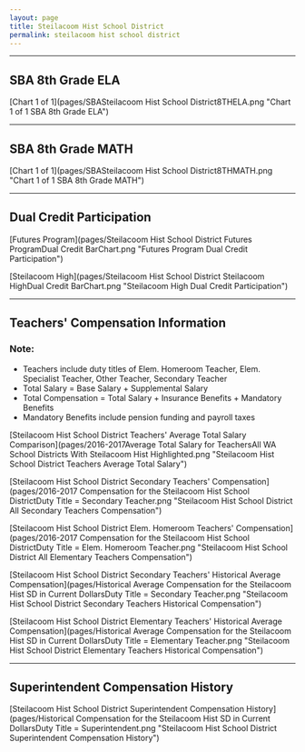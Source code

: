 ```yaml
---
layout: page
title: Steilacoom Hist School District
permalink: steilacoom hist school district
---
```




___

## SBA 8th Grade ELA

[Chart 1 of 1](pages/SBASteilacoom Hist School District8THELA.png "Chart 1 of 1 SBA 8th Grade ELA")


___

## SBA 8th Grade MATH

[Chart 1 of 1](pages/SBASteilacoom Hist School District8THMATH.png "Chart 1 of 1 SBA 8th Grade MATH")


___

## Dual Credit Participation

[Futures Program](pages/Steilacoom Hist School District Futures ProgramDual Credit BarChart.png "Futures Program Dual Credit Participation")

[Steilacoom High](pages/Steilacoom Hist School District Steilacoom HighDual Credit BarChart.png "Steilacoom High Dual Credit Participation")


___

## Teachers' Compensation Information
### Note:
- Teachers include duty titles of Elem. Homeroom Teacher, Elem. Specialist Teacher, Other Teacher, Secondary Teacher
- Total Salary = Base Salary + Supplemental Salary
- Total Compensation = Total Salary + Insurance Benefits + Mandatory Benefits
- Mandatory Benefits include pension funding and payroll taxes

[Steilacoom Hist School District Teachers' Average Total Salary Comparison](pages/2016-2017Average Total Salary for TeachersAll WA School Districts With Steilacoom Hist Highlighted.png "Steilacoom Hist School District Teachers Average Total Salary")

[Steilacoom Hist School District Secondary Teachers' Compensation](pages/2016-2017 Compensation for the Steilacoom Hist School DistrictDuty Title = Secondary Teacher.png "Steilacoom Hist School District All Secondary Teachers Compensation")

[Steilacoom Hist School District Elem. Homeroom Teachers' Compensation](pages/2016-2017 Compensation for the Steilacoom Hist School DistrictDuty Title = Elem. Homeroom Teacher.png "Steilacoom Hist School District All Elementary Teachers Compensation")

[Steilacoom Hist School District Secondary Teachers' Historical Average Compensation](pages/Historical Average Compensation for the Steilacoom Hist SD in Current DollarsDuty Title = Secondary Teacher.png "Steilacoom Hist School District Secondary Teachers Historical Compensation")

[Steilacoom Hist School District Elementary Teachers' Historical Average Compensation](pages/Historical Average Compensation for the Steilacoom Hist SD in Current DollarsDuty Title = Elementary Teacher.png "Steilacoom Hist School District Elementary Teachers Historical Compensation")


___

## Superintendent Compensation History

[Steilacoom Hist School District Superintendent Compensation History](pages/Historical Compensation for the Steilacoom Hist SD in Current DollarsDuty Title = Superintendent.png "Steilacoom Hist School District Superintendent Compensation History")

